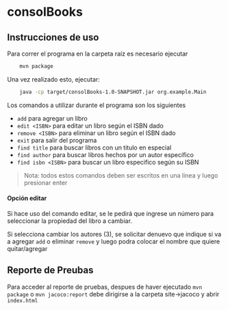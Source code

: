 # consolBooks

## Instrucciones de uso

Para correr el programa en la carpeta raíz es necesario ejecutar
```zsh
    mvn package
```
Una vez realizado esto, ejecutar:
```zsh
    java -cp target/consolBooks-1.0-SNAPSHOT.jar org.example.Main
```

Los comandos a utilizar durante el programa son los siguientes
- `add` para agregar un libro
- `edit <ISBN>` para editar un libro según el ISBN dado
- `remove <ISBN>` para eliminar un libro según el ISBN dado
- `exit` para salir del programa
- `find title` para buscar libros con un titulo en especial
- `find author` para buscar libros hechos por un autor específico
- `find isbn <ISBN>` para buscar un libro especifico según su ISBN

> Nota: todos estos comandos deben ser escritos en una linea y luego presionar enter

#### Opción editar
Si hace uso del comando editar, se le pedirá que ingrese un número para seleccionar la propiedad del libro a cambiar.

Si selecciona cambiar los autores (3), se solicitar denuevo que indique si va a agregar `add` o eliminar `remove` y luego podra colocar el nombre que quiere quitar/agregar

## Reporte de Preubas

Para acceder al reporte de pruebas, despues de haver ejecutado `mvn package` o `mvn jacoco:report` debe dirigirse a la carpeta site->jacoco y abrir `index.html`
